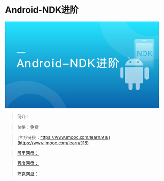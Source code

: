 # Android-NDK进阶

![img](../../assets/5fe442ff000132ea05400304.jpg)

> 简介：

> 价格：免费

> [官方链接：https://www.imooc.com/learn/918](https://www.imooc.com/learn/918)

> [阿里网盘：]()

> [百度网盘：]()

> [夸克网盘：]()
